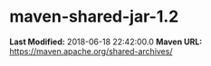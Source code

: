 # maven-shared-jar-1.2

**Last Modified:** 2018-06-18 22:42:00.0
**Maven URL:** https://maven.apache.org/shared-archives/
